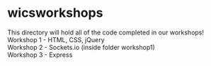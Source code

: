 # wicsworkshops
This directory will hold all of the code completed in our workshops!  
Workshop 1 - HTML, CSS, jQuery  
Workshop 2 - Sockets.io (inside folder workshop1)  
Workshop 3 - Express  